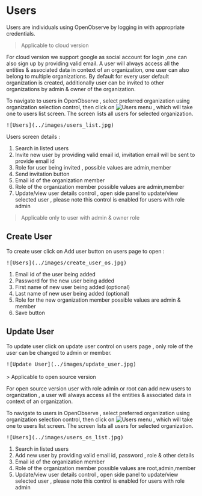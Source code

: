 # Users
Users are individuals using OpenObserve by logging in with appropriate credentials. 

> Applicable to cloud version

For cloud version we support google as social account for login ,one can also sign up by providing valid email. 
A user will always access all the entities & associated data in context of an organization, one user can also belong to multiple organizations. By default for every user default organization is created, additionally user can be invited to other organizations by admin & owner of the organization.

To navigate to users in OpenObserve , select preferred organization using organization selection control, then click on ![Users](../images/users_menu.jpg) menu , which will take one to users list screen. The screen lists all users for selected organization.  


<kbd>
![Users](../images/users_list.jpg)
</kbd>

Users screen details :


1. Search in listed users
1. Invite new user by providing valid email id, invitation email will be sent to provide email id
1. Role for user being invited , possible values are admin,member
1. Send invitation button
1. Email id of the organization member
1. Role of the organization member possible values are admin,member
1. Update/view user details control , open side panel to update/view selected user , please note this control is enabled for users with role admin

> Applicable only to user with admin & owner role 

## Create User

To create user click on Add user button on users page to open : 

<kbd>
![Users](../images/create_user_os.jpg)
</kbd>

1. Email id of the user being added
1. Password for the new user being added 
1. First name of new user being added (optional)
1. Last name of new user being added (optional)
1. Role for the new organization member possible values are admin & member
1. Save button


## Update User

To update user click on update user control on users page , only role of the user can be changed to admin or member.

<kbd>
![Update User](../images/update_user.jpg)
</kbd>

</br>
</br>
> Applicable to open source version

For open source version user with role admin or root can add new users to organization , a user will always access all the entities & associated data in context of an organization. 

To navigate to users in OpenObserve , select preferred organization using organization selection control, then click on ![Users](../images/users_menu.jpg) menu , which will take one to users list screen. The screen lists all users for selected organization.  


<kbd>
![Users](../images/users_os_list.jpg)
</kbd>


1. Search in listed users
1. Add new user by providing valid email id, password , role & other details
1. Email id of the organization member
1. Role of the organization member possible values are root,admin,member
1. Update/view user details control , open side panel to update/view selected user , please note this control is enabled for users with role admin


